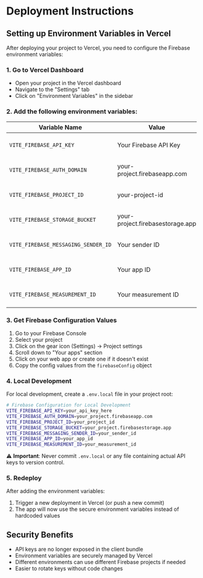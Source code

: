 # Deployment Instructions

## Setting up Environment Variables in Vercel

After deploying your project to Vercel, you need to configure the Firebase environment variables:

### 1. Go to Vercel Dashboard
- Open your project in the Vercel dashboard
- Navigate to the "Settings" tab
- Click on "Environment Variables" in the sidebar

### 2. Add the following environment variables:

| Variable Name | Value | Environment |
|---------------|--------|-------------|
| `VITE_FIREBASE_API_KEY` | Your Firebase API Key | Production, Preview, Development |
| `VITE_FIREBASE_AUTH_DOMAIN` | your-project.firebaseapp.com | Production, Preview, Development |
| `VITE_FIREBASE_PROJECT_ID` | your-project-id | Production, Preview, Development |
| `VITE_FIREBASE_STORAGE_BUCKET` | your-project.firebasestorage.app | Production, Preview, Development |
| `VITE_FIREBASE_MESSAGING_SENDER_ID` | Your sender ID | Production, Preview, Development |
| `VITE_FIREBASE_APP_ID` | Your app ID | Production, Preview, Development |
| `VITE_FIREBASE_MEASUREMENT_ID` | Your measurement ID | Production, Preview, Development |

### 3. Get Firebase Configuration Values

1. Go to your Firebase Console
2. Select your project
3. Click on the gear icon (Settings) → Project settings
4. Scroll down to "Your apps" section
5. Click on your web app or create one if it doesn't exist
6. Copy the config values from the `firebaseConfig` object

### 4. Local Development

For local development, create a `.env.local` file in your project root:

```bash
# Firebase Configuration for Local Development
VITE_FIREBASE_API_KEY=your_api_key_here
VITE_FIREBASE_AUTH_DOMAIN=your_project.firebaseapp.com
VITE_FIREBASE_PROJECT_ID=your_project_id
VITE_FIREBASE_STORAGE_BUCKET=your_project.firebasestorage.app
VITE_FIREBASE_MESSAGING_SENDER_ID=your_sender_id
VITE_FIREBASE_APP_ID=your_app_id
VITE_FIREBASE_MEASUREMENT_ID=your_measurement_id
```

⚠️ **Important**: Never commit `.env.local` or any file containing actual API keys to version control.

### 5. Redeploy

After adding the environment variables:
1. Trigger a new deployment in Vercel (or push a new commit)
2. The app will now use the secure environment variables instead of hardcoded values

## Security Benefits

- API keys are no longer exposed in the client bundle
- Environment variables are securely managed by Vercel
- Different environments can use different Firebase projects if needed
- Easier to rotate keys without code changes 